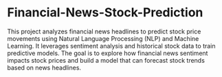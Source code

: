 # Financial-News-Stock-Prediction
This project analyzes financial news headlines to predict stock price movements using Natural Language Processing (NLP) and Machine Learning. It leverages sentiment analysis and historical stock data to train predictive models. The goal is to explore how financial news sentiment impacts stock prices and build a model that can forecast stock trends based on news headlines.
